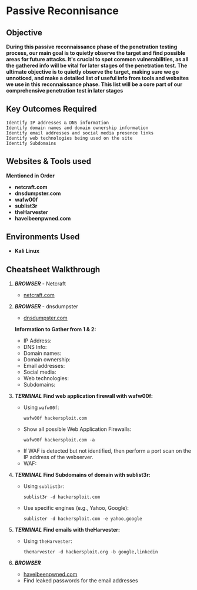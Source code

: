 <h1>Passive Reconnisance</h1>

<h2>Objective</h2>

<b> During this passive reconnaissance phase of the penetration testing process, our main goal is to quietly observe the target and find possible areas for future attacks. It's crucial to spot common vulnerabilities, as all the gathered info will be vital for later stages of the penetration test. The ultimate objective is to quietly observe the target, making sure we go unnoticed, and make a detailed list of useful info from tools and websites we use in this reconnaissance phase. This list will be a core part of our comprehensive penetration test in later stages</b>

<h2>Key Outcomes Required</h2>

```
Identify IP addresses & DNS information
Identify domain names and domain ownership information
Identify email addresses and social media presence links
Identify web technologies being used on the site
Identify Subdomains
```

<h2>Websites & Tools used</h2>
<b>Mentioned in Order</b>

- <b>netcraft.com</b> 
- <b>dnsdumpster.com</b>
- <b>wafw00f</b>
- <b>sublist3r</b>
- <b>theHarvester</b>
- <b>haveibeenpwned.com</b>

<h2>Environments Used </h2>

- <b>Kali Linux</b> 

<h2>Cheatsheet Walkthrough</h2>


1. ***BROWSER*** - Netcraft
   - [netcraft.com](http://www.netcraft.com)

2. ***BROWSER*** - dnsdumpster
   - [dnsdumpster.com](https://dnsdumpster.com)

   **Information to Gather from 1 & 2:**
   - IP Address:
   - DNS Info:
   - Domain names:
   - Domain ownership:
   - Email addresses:
   - Social media:
   - Web technologies:
   - Subdomains:

3. ***TERMINAL***
   **Find web application firewall with wafw00f:**
   - Using `wafw00f`:
     ```
     wafw00f hackersploit.com
     ```
   - Show all possible Web Application Firewalls:
     ```
     wafw00f hackersploit.com -a
     ```
   - If WAF is detected but not identified, then perform a port scan on the IP address of the webserver.
   - WAF:

4. ***TERMINAL***
   **Find Subdomains of domain with sublist3r:**
   - Using `sublist3r`:
     ```
     sublist3r -d hackersploit.com
     ```
   - Use specific engines (e.g., Yahoo, Google):
     ```
     sublister -d hackersploit.com -e yahoo,google
     ```

5. ***TERMINAL***
   **Find emails with theHarvester:**
   - Using `theHarvester`:
     ```
     theHarvester -d hackersploit.org -b google,linkedin
     ```

6. ***BROWSER***
   - [haveibeenpwned.com](https://haveibeenpwned.com)
   - Find leaked passwords for the email addresses




<!--
 ```diff
- text in red
+ text in green
! text in orange
# text in gray
@@ text in purple (and bold)@@
```
--!>
